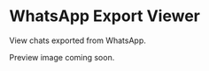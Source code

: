 WhatsApp Export Viewer
======================

View chats exported from WhatsApp.

Preview image coming soon.
